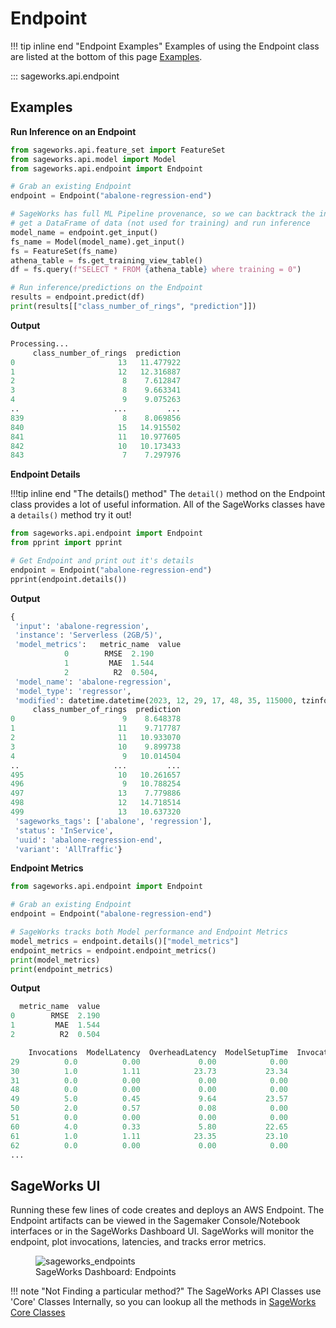 # Endpoint

!!! tip inline end "Endpoint Examples"
    Examples of using the Endpoint class are listed at the bottom of this page [Examples](#examples).
    
::: sageworks.api.endpoint


## Examples

**Run Inference on an Endpoint**

```py title="endpoint_inference.py"
from sageworks.api.feature_set import FeatureSet
from sageworks.api.model import Model
from sageworks.api.endpoint import Endpoint

# Grab an existing Endpoint
endpoint = Endpoint("abalone-regression-end")

# SageWorks has full ML Pipeline provenance, so we can backtrack the inputs,
# get a DataFrame of data (not used for training) and run inference
model_name = endpoint.get_input()
fs_name = Model(model_name).get_input()
fs = FeatureSet(fs_name)
athena_table = fs.get_training_view_table()
df = fs.query(f"SELECT * FROM {athena_table} where training = 0")

# Run inference/predictions on the Endpoint
results = endpoint.predict(df)
print(results[["class_number_of_rings", "prediction"]])
```

**Output**

```py
Processing...
     class_number_of_rings  prediction
0                       13   11.477922
1                       12   12.316887
2                        8    7.612847
3                        8    9.663341
4                        9    9.075263
..                     ...         ...
839                      8    8.069856
840                     15   14.915502
841                     11   10.977605
842                     10   10.173433
843                      7    7.297976
```
**Endpoint Details**

!!!tip inline end "The details() method"
    The `detail()` method on the Endpoint class provides a lot of useful information. All of the SageWorks classes have a `details()` method try it out!

```py title="endpoint_details.py"
from sageworks.api.endpoint import Endpoint
from pprint import pprint

# Get Endpoint and print out it's details
endpoint = Endpoint("abalone-regression-end")
pprint(endpoint.details())
```

**Output**

```py
{
 'input': 'abalone-regression',
 'instance': 'Serverless (2GB/5)',
 'model_metrics':   metric_name  value
			0        RMSE  2.190
			1         MAE  1.544
			2          R2  0.504,
 'model_name': 'abalone-regression',
 'model_type': 'regressor',
 'modified': datetime.datetime(2023, 12, 29, 17, 48, 35, 115000, tzinfo=datetime.timezone.utc),
     class_number_of_rings  prediction
0                        9    8.648378
1                       11    9.717787
2                       11   10.933070
3                       10    9.899738
4                        9   10.014504
..                     ...         ...
495                     10   10.261657
496                      9   10.788254
497                     13    7.779886
498                     12   14.718514
499                     13   10.637320
 'sageworks_tags': ['abalone', 'regression'],
 'status': 'InService',
 'uuid': 'abalone-regression-end',
 'variant': 'AllTraffic'}
```

**Endpoint Metrics**

```py title="endpoint_metrics.py"
from sageworks.api.endpoint import Endpoint

# Grab an existing Endpoint
endpoint = Endpoint("abalone-regression-end")

# SageWorks tracks both Model performance and Endpoint Metrics
model_metrics = endpoint.details()["model_metrics"]
endpoint_metrics = endpoint.endpoint_metrics()
print(model_metrics)
print(endpoint_metrics)
```

**Output**

```py
  metric_name  value
0        RMSE  2.190
1         MAE  1.544
2          R2  0.504

    Invocations  ModelLatency  OverheadLatency  ModelSetupTime  Invocation5XXErrors
29          0.0          0.00             0.00            0.00                  0.0
30          1.0          1.11            23.73           23.34                  0.0
31          0.0          0.00             0.00            0.00                  0.0
48          0.0          0.00             0.00            0.00                  0.0
49          5.0          0.45             9.64           23.57                  0.0
50          2.0          0.57             0.08            0.00                  0.0
51          0.0          0.00             0.00            0.00                  0.0
60          4.0          0.33             5.80           22.65                  0.0
61          1.0          1.11            23.35           23.10                  0.0
62          0.0          0.00             0.00            0.00                  0.0
...
```


## SageWorks UI
Running these few lines of code creates and deploys an AWS Endpoint. The Endpoint artifacts can be viewed in the Sagemaker Console/Notebook interfaces or in the SageWorks Dashboard UI. SageWorks will monitor the endpoint, plot invocations, latencies, and tracks error metrics.

<figure>
<img alt="sageworks_endpoints" src="https://github.com/SuperCowPowers/sageworks/assets/4806709/b5eab741-2c23-4c5e-9495-15fd3ea8155c">
<figcaption>SageWorks Dashboard: Endpoints</figcaption>
</figure>


!!! note "Not Finding a particular method?"
    The SageWorks API Classes use 'Core' Classes Internally, so you can lookup all the methods in
[SageWorks Core Classes](../core_classes/overview.md)